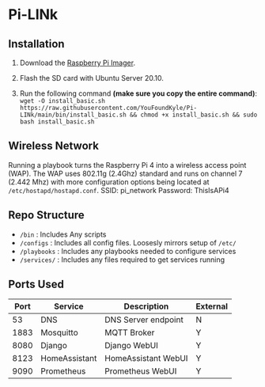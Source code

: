 # Pi-LINk

## Installation 

1. Download the [Raspberry Pi Imager](https://www.raspberrypi.org/software/).

2. Flash the SD card with Ubuntu Server 20.10.

3. Run the following command **(make sure you copy the entire command)**:  
  ```wget -O install_basic.sh https://raw.githubusercontent.com/YouFoundKyle/Pi-LINk/main/bin/install_basic.sh && chmod +x install_basic.sh && sudo bash install_basic.sh```


## Wireless Network
Running a playbook turns the Raspberry Pi 4 into a wireless access point (WAP). The WAP uses 802.11g (2.4Ghz) standard and runs on channel 7 (2.442 Mhz) with more configuration options being located at `/etc/hostapd/hostapd.conf`. 
SSID: pi_network
Password: ThisIsAPi4

## Repo Structure
 - `/bin` : Includes Any scripts
 - `/configs` : Includes all config files. Loosesly mirrors setup of `/etc/`
 - `/playbooks` : Includes any playbooks needed to configure services
 - `/services/` : Includes any files required to get services running  



## Ports Used
|Port|Service|Description | External
|---|---|---|---|
|53| DNS  | DNS Server endpoint | N
|1883| Mosquitto  | MQTT Broker | Y
|8080| Django  | Django WebUI | Y
|8123| HomeAssistant  | HomeAssistant WebUI | Y
|9090| Prometheus | Prometheus WebUI | Y
